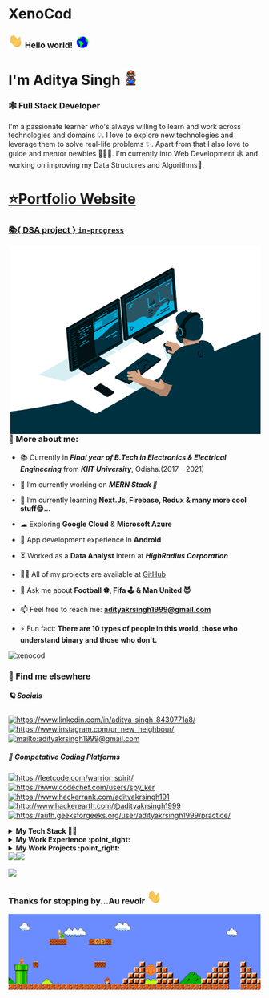 # XenoCod
### <img src="https://github.com/XenoCod/XenoCod/blob/main/gifs/Hi.gif" width="29px"> **Hello world!** &nbsp;<img src="https://github.com/XenoCod/XenoCod/blob/main/gifs/Earth.gif" width="24px">
# I'm Aditya Singh&nbsp;<img src="https://github.com/XenoCod/XenoCod/blob/main/gifs/Mario_Hello_Big.gif" width="30px">
<h3 align="left">🕸️ Full Stack Developer</h3>

<p align="left"> I'm a passionate learner who's always willing to learn and work across technologies and domains 💡. I love to explore new technologies and leverage them to solve real-life problems ✨. Apart from that I also love to guide and mentor newbies 👨🏻‍💻. I'm currently into Web Development 🕸️ and working on improving my Data Structures and Algorithms🌟. </p>  

# [⭐Portfolio Website](https://adityakrsingh.xyz)

### [📚{ DSA project } `in-progress`](https://github.com/XenoCod/Code-Commit)

<img align="right" alt="GIF" src="https://github.com/XenoCod/XenoCod/blob/main/gifs/code.gif" width="500px"/>

<h3>🧐 More about me: </h3>

- 📚 Currently in ***Final year of B.Tech in Electronics & Electrical Engineering*** from ***KIIT University***, Odisha.(2017 - 2021)

- 🔭 I’m currently working on ***MERN Stack 🚀***

- 🌱 I’m currently learning **Next.Js, Firebase, Redux & many more cool stuff😋...**

- ☁ Exploring **Google Cloud** & **Microsoft Azure**

- 🚀 App development experience in **Android**

- ⏳ Worked as a **Data Analyst** Intern at ***HighRadius Corporation***

- 👨‍💻 All of my projects are available at [GitHub](https://github.com/XenoCod?tab=repositories)

- 💬 Ask me about **Football ⚽, Fifa 🕹 & Man United 😈**

- 📫 Feel free to reach me: **adityakrsingh1999@gmail.com**

- ⚡ Fun fact: **There are 10 types of people in this world, those who understand binary and those who don't.**

<p align="left"> <img src="https://komarev.com/ghpvc/?username=xenocod&label=Profile%20views&color=0e75b6&style=flat" alt="xenocod" /> </p>

<h3 align="left">📢 Find me elsewhere</h3>
<p align="left">
<h5 align="left">🪐 Socials</h5>
<a href="https://linkedin.com/in/aditya-singh-8430771a8/" target="blank"><img align="center" src="https://img.shields.io/badge/LinkedIn-0077B5?style=for-the-badge&logo=linkedin&logoColor=white" alt="https://www.linkedin.com/in/aditya-singh-8430771a8/"/></a>
<a href="https://www.instagram.com/ur_new_neighbour/" target="blank"><img align="center" src="https://img.shields.io/badge/Instagram-E4405F?style=for-the-badge&logo=instagram&logoColor=white" alt="https://www.instagram.com/ur_new_neighbour/"  /></a>
<a href="mailto:adityakrsingh1999@gmail.com" target="blank"><img align="center" src="https://img.shields.io/badge/Gmail-D14836?style=for-the-badge&logo=gmail&logoColor=white" alt="mailto:adityakrsingh1999@gmail.com"  /></a>

</p>
<p align="left">
<h5 align="left">🏅 Competative Coding Platforms</h5>
<a href="https://www.leetcode.com/warrior_spirit" target="blank"><img align="center" src="https://img.shields.io/badge/-LeetCode-FFA116?style=for-the-badge&logo=LeetCode&logoColor=black" alt="https://leetcode.com/warrior_spirit/"   /></a>
<a href="https://www.codechef.com/users/spy_ker" target="blank"><img align="center" src="https://img.shields.io/badge/-CodeChef-5B4638?style=for-the-badge&logo=CodeChef&logoColor=white" alt="https://www.codechef.com/users/spy_ker"  /></a>
<a href="https://www.hackerrank.com/adityakrsingh191" target="blank"><img align="center" src="https://img.shields.io/badge/-Hackerrank-2EC866?style=for-the-badge&logo=HackerRank&logoColor=white" alt="https://www.hackerrank.com/adityakrsingh191" /></a>
<a href="https://www.hackerearth.com/@adityakrsingh1999" target="blank"><img align="center" src="https://img.shields.io/badge/HackerEarth-%232C3454.svg?&style=for-the-badge&logo=HackerEarth&logoColor=Blue" alt="http://www.hackerearth.com/@adityakrsingh1999" /></a>
<a href="https://auth.geeksforgeeks.org/user/adityakrsingh1999/practice/" target="blank"><img align="center" src="https://img.shields.io/badge/-GeeksforGeeks-0F9D58?style=flat-square&logo=GeeksforGeeks&logoColor=white" alt="https://auth.geeksforgeeks.org/user/adityakrsingh1999/practice/" /></a>


</p>

<details>
<summary><b> My Tech Stack 👨‍💻 </b></summary>
<p align="left"> 
	<h3 align="left">Programming Languages</h3>
	<a href="https://www.python.org" target="_blank"> <img src="https://raw.githubusercontent.com/devicons/devicon/master/icons/python/python-original.svg" alt="python" width="82px" height="52px" padding= "10px"/> </a> 
	<a href="https://www.java.com" target="_blank"> <img src="https://raw.githubusercontent.com/devicons/devicon/master/icons/java/java-original.svg" alt="java" width="82px" height="52px" padding= "10px"/> </a> 
	<a href="https://developer.mozilla.org/en-US/docs/Web/JavaScript" target="_blank"> <img src="https://raw.githubusercontent.com/devicons/devicon/master/icons/javascript/javascript-original.svg" alt="javascript" width="82px" height="52px" padding= "10px"/> </a>
	<a href="https://www.w3schools.com/cs/" target="_blank"> <img src="https://raw.githubusercontent.com/devicons/devicon/master/icons/csharp/csharp-original.svg" alt="csharp" width="82" height="52px"/> </a>
	<hr>
	<h3 align="left">Frontend Development</h3>
	<a href="https://www.w3.org/html/" target="_blank"> <img src="https://raw.githubusercontent.com/devicons/devicon/master/icons/html5/html5-original-wordmark.svg" alt="html5" width="82px" height="52px" padding= "10px"/> </a> 
	<a href="https://www.w3schools.com/css/" target="_blank"> <img src="https://raw.githubusercontent.com/devicons/devicon/master/icons/css3/css3-original-wordmark.svg" alt="css3" width="82px" height="52px" padding= "10px"/> </a> 
	<a href="https://reactjs.org/" target="_blank"> <img src="https://raw.githubusercontent.com/devicons/devicon/master/icons/react/react-original-wordmark.svg" alt="react" width="82px" height="52px" padding= "10px"/> </a> 
	 <a href="https://nextjs.org/" target="_blank"> <img src="https://cdn.worldvectorlogo.com/logos/nextjs-3.svg" alt="nextjs" width="82px" height="52px"/> </a>
	<a href="https://getbootstrap.com" target="_blank"> <img src="https://raw.githubusercontent.com/devicons/devicon/master/icons/bootstrap/bootstrap-plain-wordmark.svg" alt="bootstrap" width="82px" height="52px" padding= "10px"/> </a> 
	<a href="https://tailwindcss.com/" target="_blank"> <img src="https://www.vectorlogo.zone/logos/tailwindcss/tailwindcss-icon.svg" alt="tailwind" width="82px" height="52px" padding= "10px"/> </a> 
	<a href="https://redux.js.org" target="_blank"> <img src="https://raw.githubusercontent.com/devicons/devicon/master/icons/redux/redux-original.svg" alt="redux" width="80" height="52"/> </a>
	<a href="https://sass-lang.com" target="_blank"> <img src="https://raw.githubusercontent.com/devicons/devicon/master/icons/sass/sass-original.svg" alt="sass" width="80" height="52"/> </a> 
	<a href="https://pugjs.org" target="_blank"> <img src="https://cdn.worldvectorlogo.com/logos/pug.svg" alt="pug" width="82px" height="52px" padding= "10px"/> </a> 
	<a href="https://materializecss.com/" target="_blank"> <img src="https://raw.githubusercontent.com/prplx/svg-logos/5585531d45d294869c4eaab4d7cf2e9c167710a9/svg/materialize.svg" alt="materialize" width="82" height="52"/> </a>
	<hr>
	<h3 align="left">Backend Development</h3>
	<a href="https://firebase.google.com/" target="_blank"> <img src="https://www.vectorlogo.zone/logos/firebase/firebase-icon.svg" alt="firebase" width="82px" height="52px"/> </a>
	<a href="https://nodejs.org" target="_blank"> <img src="https://raw.githubusercontent.com/devicons/devicon/master/icons/nodejs/nodejs-original-wordmark.svg" alt="nodejs" width="82px" height="70px" padding= "10px"/> </a> 
	<a href="https://expressjs.com" target="_blank"> <img src="https://raw.githubusercontent.com/devicons/devicon/master/icons/express/express-original-wordmark.svg" alt="express" width="82px" height="70px" padding= "10px"/> </a> 
	<hr>
	<h3 align="left">Framework</h3>
	</a> <a href="https://dotnet.microsoft.com/" target="_blank"> <img src="https://raw.githubusercontent.com/devicons/devicon/master/icons/dot-net/dot-net-original-wordmark.svg" alt="dotnet" width="80" height="52"/> </a>
	<hr>
	<h3 align="left">Mobile App Development</h3>
	<a href="https://developer.android.com" target="_blank"> <img src="https://raw.githubusercontent.com/devicons/devicon/master/icons/android/android-original-wordmark.svg" alt="android" width="82px" height="52px" padding= "10px"/> </a> 
	<hr>
	<h3 align="left">AI/ML</h3>
	<a href="https://opencv.org/" target="_blank"> <img src="https://www.vectorlogo.zone/logos/opencv/opencv-icon.svg" alt="opencv" width="82px" height="52px" padding= "10px"/> </a> 
	<a href="https://scikit-learn.org/" target="_blank"> <img src="https://upload.wikimedia.org/wikipedia/commons/0/05/Scikit_learn_logo_small.svg" alt="scikit_learn" width="92px" height="52px" padding= "10px"/> </a> 
	<hr>
	<h3 align="left">Database</h3>
	<a href="https://www.mongodb.com/" target="_blank"> <img src="https://raw.githubusercontent.com/devicons/devicon/master/icons/mongodb/mongodb-original-wordmark.svg" alt="mongodb" width="82px" height="52px" padding= "10px"/> </a> 
	<a href="https://www.mysql.com/" target="_blank"> <img src="https://raw.githubusercontent.com/devicons/devicon/master/icons/mysql/mysql-original-wordmark.svg" alt="mysql" width="80" height="52"/> </a> 
	<a href="https://www.oracle.com/" target="_blank"> <img src="https://raw.githubusercontent.com/devicons/devicon/master/icons/oracle/oracle-original.svg" alt="oracle" width="80" height="52"/> </a> 
	<hr>
	<h3 align="left">DevOps</h3>
	<a href="https://aws.amazon.com" target="_blank"> <img src="https://raw.githubusercontent.com/devicons/devicon/master/icons/amazonwebservices/amazonwebservices-original-wordmark.svg" alt="aws" width="82px" height="52px" padding= "10px"/> </a> 
	<a href="https://cloud.google.com" target="_blank"> <img src="https://www.vectorlogo.zone/logos/google_cloud/google_cloud-icon.svg" alt="gcp" width="52px" height="52px" padding= "10px"/> </a> 
	<a href="https://azure.microsoft.com/en-in/" target="_blank"> <img src="https://www.vectorlogo.zone/logos/microsoft_azure/microsoft_azure-icon.svg" alt="azure" width="80px" height="52px"/> </a>
	<a href="https://www.docker.com/" target="_blank"> <img src="https://raw.githubusercontent.com/devicons/devicon/master/icons/docker/docker-original-wordmark.svg" alt="docker" width="80" height="52"/> </a> 
	 <a href="https://kubernetes.io" target="_blank"> <img src="https://www.vectorlogo.zone/logos/kubernetes/kubernetes-icon.svg" alt="kubernetes" width="80" height="52"/></a>
<hr>
	<h3 align="left">Softwares</h3>
	<a href="https://www.figma.com/" target="_blank"> <img src="https://www.vectorlogo.zone/logos/figma/figma-icon.svg" alt="figma" width="80" height="52"/> </a>
	<a href="https://www.adobe.com/products/xd.html" target="_blank"> <img src="https://cdn.worldvectorlogo.com/logos/adobe-xd.svg" alt="xd" width="82px" height="52px" padding= "10px"/> </a> 
	<a href="https://postman.com" target="_blank"> <img src="https://www.vectorlogo.zone/logos/getpostman/getpostman-icon.svg" alt="postman" width="52px" height="52px" padding= "10px"/> </a> 
	<hr>
	<h3 align="left">Others</h3>
	<a href="https://git-scm.com/" target="_blank"> <img src="https://www.vectorlogo.zone/logos/git-scm/git-scm-icon.svg" alt="git" width="82px" height="52px" padding= "10px"/> </a> 
	<hr>
</p>

</details>

<details>
<summary><b> My Work Experience :point_right: </b></summary>
<table>
  <thead>
    <tr>
      	<th>Job Name</th>
	<th>Organization</th>
      	<th>Roles & responsibilities</th>
      	<th>Duration</th>
	</tr>
  </thead>
  <tbody>
	  <tr>
      	<td><b>Full Stack Developer</b></td>
	<td><a href="https://www.cognizant.com/" target="_blank" >Cognizant</a></td>
      	<td>Building Webapps for clients.</td>
      	<td>Jan 2021 - Present</td>
    	</tr>
  	<tr>
      	<td><b>Data Analyst Intern</b></td>
	<td><a href="https://www.highradius.com/" target="_blank" >HighRadius Corporation</a></td>
      	<td>Worked on the development and implementation of new quantitative models in
orderto stabilize the business and maximize efficiency.</td>
      	<td>April 2020 - June 2020</td>
    	</tr>
    	<tr>
      	<td><b>Data Analyst Intern</b></td>
	<td><a href="https://home.kpmg/xx/en/home.html" target="_blank" >KPMG India</a></td>
      	<td>Filtering & building dashboards using Tableau.</td>
      	<td>July 2020 - August 2020</td>
    	</tr>
	<tr>
      	<td><b>Expert at Chegg </b></td>
	<td><a onclick="window.open(this.href,'_blank');return false;" href="https://www.chegg.com/" >Chegg India</a></td>
      	<td>Solving questions.</td>
      	<td>Dec 2019 - March 2020</td>
    	</tr>
	
  </tbody>
</table>
</details>

<details>
<summary><b> My Work Projects :point_right:</b></summary>
<table>
  <thead>
    <tr>
      <th>Project Name</th>
      <th>Technologies used</th>
      <th>Description</th>
	<th>Difficulty</th>
    </tr>
  </thead>
  <tbody>
	   <tr>
      	<td><a href= "https://xenocod.github.io/Restaurant-page/index.html" target="_blank">Restaurant Website</td>
      	<td>HTML, CSS</td>
      	<td>A simple responsive Landing page for an Restaurant.</td>
	<td>⭐</td>
    	</tr>
    	<tr>
      	<td><a href="https://xenocod.github.io/School-Library/index.html">School Library</a></td>
      	<td>HTML, CSS, JavaScript</td>
	<td>A Responsive web library app which keeps the logs of the books issued & return from the library.</td>
	<td>⭐</td>
    	</tr>
	<tr>
      	<td>COVID 19 Spread Map</td>
      	<td>HTML, CSS, Javascript</td>
      	<td>A website which displays the confirmed cases count all over the world.</td>
	<td>⭐</td>
   	 </tr>
	<tr>
      	<td><a href= "https://xenocod.github.io/JS-Calculator/index.html" target="_blank">Calculator</td>
      	<td>HTML, CSS, JavaScript</td>
      	<td>A simple Calculator built using HTML, CSS, JavaScript.</td>
	<td>⭐⭐</td>
    	</tr>
	<tr>
      	<td><a href="https://xenocod.github.io/News-Website/index.html">News Website</a></td>
      	<td>HTML, CSS, JavaScript</td>
      	<td>A Responsive news website that fetches top news based on the interest entered by the user.</td>
	<td>⭐⭐</td>
    	</tr>
	  <tr>
      <td><a href="https://xenocod.github.io/Cabbie-Cab/index.html" target="_blank">Cabbie-Cab</a></td>
      <td>HTML, CSS, Javascript</td>
      <td>A static Cab booking website which validates the information given by the user with built in regex and proceeds to book a cab accordingly.</td>
	<td>⭐⭐</td>
    </tr>
    	<tr>
      <td><a href="https://xenocod.github.io/Note-taking-app/index.html" target="_blank">Notes Taking app</a></td>
      <td>HTML, CSS, Javascript</td>
      <td>A web app where user can make, modify notes with an additional Reminder functionality.</td>
	<td>⭐⭐</td>
    </tr>
	  	<tr>
      <td><a href="https://github.com/XenoCod/To-do-Daily" target="_blank">To-do-Daily</a></td>
      <td>React, Javascript</td>
      <td>A responsive to-do list/ Note taking app made with React.</td>
	<td>⭐⭐</td>
    </tr>
	   <tr>
      	<td><a href= "https://xenocod.github.io/Postman-Clone/index.html" target="_blank">Postman Clone</a></td>
      	<td>HTML, CSS, JavaScript</td>
      	<td>A app that is able to process GET and POST requests from the user.</td>
	<td>⭐⭐⭐</td>
    	</tr>
	<tr>
      <td><a href= "https://youremojiapp.netlify.app/">Emoji app</a></td>
      <td>HTML, CSS, JavaScript, React.JS</td>
      <td>Helps the user to identify the emoji entered by him.</td>
	<td>⭐⭐⭐</td>
    </tr>
    <tr>
      <td>Music Academy School website</td>
      <td>HTML, CSS, JavaScript, Pug, Node.js, Express.js, MongoDB, Apache2</td>
      <td>A fully responsive end-to-end website where a user can browse through the website, open different pages & can apply for admisson in the School. </td>
	<td>⭐⭐⭐⭐</td>
    </tr>
	    <tr>
      <td><a href="https://ballblogs.netlify.app/">Ball-Blogs: Blogging website</a></td>
      <td>HTML, CSS, JavaScript</td>
      <td>A responsive multipage blogging website made with HTML, CSS, JS. Made only with HTML, CSS & JS as a challenge which helped me improve my CSS concepts & Design.</td>
	<td>⭐⭐⭐</td>
    </tr>
	 <tr>
      <td><a href="https://adityakrsingh.xyz">Aditya Singh</a></td>
      <td>React, ExpressJS</td>
      <td>Personal Portfolio website made with React, Styled Components, Material UI. Hosted on Vercel.</td>
	<td>⭐⭐⭐⭐⭐</td>
    </tr>
  <tr>
      <td><a href="https://netflix-clone-71028.web.app/">Netflix Clone</a></td>
      <td>React, JavaScript, Firebase, CSS, TMDB api.</td>
      <td>A Netflix clone made with React & Redux as a template to maintain the Login/ Logout state of the user. Using Firebase on the backend for User Authentication  & Firestore as a database provided by Firebase. Hosted on Firebase Hosting.</td>
	<td>⭐⭐⭐⭐⭐</td>
    </tr>
	  <tr>
      <td><a href="https://channel-opal.vercel.app/">Chanel: A 1v1 Chat Application.</a></td>
      <td>Next.JS, ReactJS, Material UI, Styled components, Firebase, Firestore.</td>
      <td>A 1v1 Chat App made wih NextJS & ReactJS powered with Google Authentication by Firebase. The user is able to chat with the recipient EmailId entered & is able to see the recipient's last seen status which is powered by TimeAgo library. It uses Firebase in the backend to make collection of the chat in the Firestore database for each user history. NextJS gives us Static Site Generation as well as Server Side Rendering which makes the components to load up blazingly fast. Deployed on Vercel.</td>
	<td>⭐⭐⭐⭐⭐</td>
    </tr>
	    <tr>
      <td><a href="https://slack-x-c8c12.web.app/">Groupify: A group chat application.</a></td>
      <td>ReactJS, Material UI, Styled components, Firebase,  Firebase hooks, Firestore.</td>
      <td>A group chat application where the user can create/ interact with different channels present. It uses Google authentication powered by Firebase. Redux is use to maintain the user Login/ Logout state. Made with Styled components & Material UI. It uses Firestore as a Real-time Database to store various chatID & their messages collections.</td>
	<td>⭐⭐⭐⭐⭐</td>
    </tr>
<tr>
      <td><a href="https://film-zilla.vercel.app/">FilmZilla: A Movie website.</a></td>
      <td>ReactJS, NextJS, Tailwind CSS, TMDB api</td>
      <td>A Responsive movie website made with ReactJS, NextJS & Tailwind CSS. NextJS enables to achieve ServerSide Rendering which inturn makes the website Light & Fast. Images support <b>lazy Loading</b>  for better SEO. Tailwind CSS powers the website to become completely mobile friendly to scalling up for an Full 4k monitor.The movie posters are fetched by TMDB api which is a free movie database API. </td>
	<td>⭐⭐⭐⭐⭐</td>
    </tr>
<tr>
      <td><a href="https://facebook-ish.vercel.app/">Facebook-ish: A social media clone.</a></td>
      <td>ReactJS, NextJS, Tailwind CSS, Facebook authentication</td>
      <td>A fully responsive social media clone made in NextJS, styled with TailWindCSS. It uses fully secured Facebook Authentication provided by Facebook. User is able to upload posts both as a media and captions or text. Server-Side-rendering is made possible with NextJS which makes the rendering extremely fast. </td>
	<td>⭐⭐⭐⭐⭐</td>
    </tr>
	  <tr>
      <td><a href="https://e-commerce-app-lyart.vercel.app/">Amazon Clone: E-commerce App</a></td>
      <td>NextJS, Stripe API, Tailwind CSS, Firebase, NextAuth</td>
      <td>A Amazon clone designed with Tailwind CSS, complete E-Commerce functionality including Payment Processing (Stripe API) and User Authentication (Firebase). </td>
	<td>⭐⭐⭐⭐⭐</td>
    </tr>
</tbody>
</table>
</details>



<img src='https://github-readme-stats.vercel.app/api?username=xenocod&show_icons=true&theme=tokyonight&count_private=true&line_height=40'  align="left" />
<img src='https://github-readme-stats.vercel.app/api/top-langs/?username=xenocod&theme=tokyonight&hide_langs_below=4' />
	
![](https://github-readme-streak-stats.herokuapp.com/?user=xenocod&theme=dark)
<!-- [![trophy](https://github-profile-trophy.vercel.app/?username=xenocod&theme=onedark&row=1&column=7)](https://github.com/ryo-ma/github-profile-trophy) -->




	  



### Thanks for stopping by...Au revoir <img src="https://github.com/XenoCod/XenoCod/blob/main/gifs/Hi.gif" width="29px">
<img src="https://github.com/XenoCod/XenoCod/blob/main/gifs/Mario_Gameplay.gif" alt="Mario Game" width="980">
<br>
